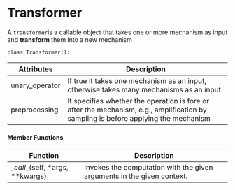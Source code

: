 # Transformer

A `transformer`is a callable object that takes one or more mechanism as input and
    **transform** them into a new mechanism

```
class Transformer():
```



| Attributes| Description |
| --- | ----------- |
|unary_operator|  If true it takes one mechanism as an input, otherwise takes many mechanisms as an input|
|preprocessing|  It specifies whether the operation is fore or after the mechanism,  e.g., amplification by sampling is before applying the mechanism |

#### Member Functions 
| Function| Description |
| --- | ----------- |
|\__call__(self, *args, **kwargs) | Invokes the computation with the given arguments in the given context. |
